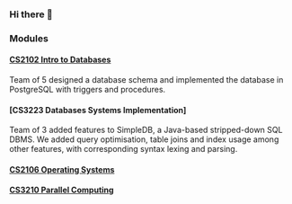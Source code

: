 ### Hi there 👋

### Modules
#### [CS2102 Intro to Databases](https://github.com/over-fitted/CS2102-Project)
Team of 5 designed a database schema and implemented the database in PostgreSQL with triggers and procedures. 
#### [CS3223 Databases Systems Implementation]
Team of 3 added features to SimpleDB, a Java-based stripped-down SQL DBMS. We added query optimisation, table joins and index usage among other features, with corresponding syntax lexing and parsing.
#### [CS2106 Operating Systems](https://github.com/over-fitted/cs2106)
#### [CS3210 Parallel Computing](https://github.com/over-fitted/CS3210)
<!--
**over-fitted/over-fitted** is a ✨ _special_ ✨ repository because its `README.md` (this file) appears on your GitHub profile.

Here are some ideas to get you started:

- 🔭 I’m currently working on ...
- 🌱 I’m currently learning ...
- 👯 I’m looking to collaborate on ...
- 🤔 I’m looking for help with ...
- 💬 Ask me about ...
- 📫 How to reach me: ...
- 😄 Pronouns: ...
- ⚡ Fun fact: ...
-->

